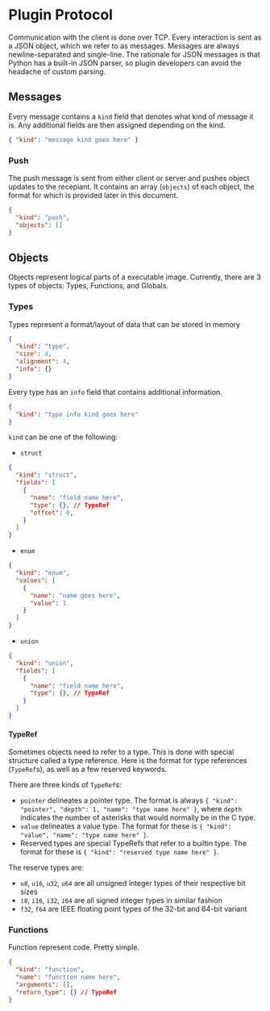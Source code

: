 # Plugin Protocol
Communication with the client is done over TCP. Every interaction is sent as a JSON object, which we refer to as messages. Messages are always newline-separated and single-line. The rationale for JSON messages is that Python has a built-in JSON parser, so plugin developers can avoid the headache of custom parsing.

## Messages
Every message contains a `kind` field that denotes what kind of message it is. Any additional fields are then assigned depending on the kind.

```JSON
{ "kind": "message kind goes here" }
```

### Push
The push message is sent from either client or server and pushes object updates to the recepiant. It contains an array (`objects`) of each object, the format for which is provided later
in this document.

```JSON
{
  "kind": "push",
  "objects": []
}
```

## Objects
Objects represent logical parts of a executable image. Currently, there are 3 types of objects: Types, Functions, and Globals.

### Types
Types represent a format/layout of data that can be stored in memory
```JSON
{
  "kind": "type",
  "size": 4,
  "alignment": 4,
  "info": {}
}
```

Every type has an `info` field that contains additional information.
```JSON
{
  "kind": "type info kind goes here"
}
```

`kind` can be one of the following:
- `struct`
```JSON
{
  "kind": "struct",
  "fields": [
    {
      "name": "field name here",
      "type": {}, // TypeRef
      "offset": 0,
    }
  ]
}
```
- `enum`
```JSON
{
  "kind": "enum",
  "values": [
    {
      "name": "name goes here",
      "value": 1
    }
  ]
}
```
- `union`
```JSON
{
  "kind": "union",
  "fields": [
    {
      "name": "field name here",
      "type": {}, // TypeRef
    }
  ]
}
```
#### TypeRef
Sometimes objects need to refer to a type. This is done with special structure called a type reference. Here is the format for type references (`TypeRef`s), as well as a few reserved keywords.

There are three kinds of `TypeRef`s:
- `pointer` delineates a pointer type. The format is always `{ "kind": "pointer", "depth": 1, "name": "type name here" }`, where `depth` indicates the number of asterisks
that would normally be in the C type.
- `value` delineates a value type. The format for these is `{ "kind": "value", "name": "type name here" }`.
- Reserved types are special TypeRefs that refer to a builtin type. The format for these is `{ "kind": "reserved type name here" }`.

The reserve types are:
- `u8`, `u16`, `u32`, `u64` are all unsigned integer types of their respective bit sizes
- `i8`, `i16`, `i32`, `i64` are all signed integer types in similar fashion
- `f32`, `f64` are IEEE floating point types of the 32-bit and 64-bit variant

### Functions
Function represent code. Pretty simple.

```JSON
{
  "kind": "function",
  "name": "function name here",
  "arguments": [],
  "return_type": {} // TypeRef
}
```
